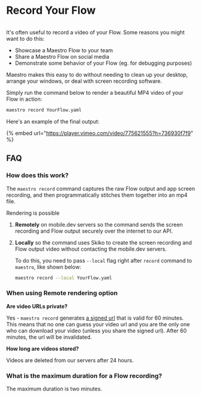 # Record Your Flow

<figure><img src="../.gitbook/assets/maestro-record-cover.png" alt=""><figcaption></figcaption></figure>

It's often useful to record a video of your Flow. Some reasons you might want to do this:

* Showcase a Maestro Flow to your team
* Share a Maestro Flow on social media
* Demonstrate some behavior of your Flow (eg. for debugging purposes)

Maestro makes this easy to do without needing to clean up your desktop, arrange your windows, or deal with screen recording software.

Simply run the command below to render a beautiful MP4 video of your Flow in action:

```bash
maestro record YourFlow.yaml
```

Here's an example of the final output:

{% embed url="https://player.vimeo.com/video/775621555?h=736930f7f9" %}

## FAQ

### How does this work?

The `maestro record` command captures the raw Flow output and app screen recording, and then programmatically stitches them together into an mp4 file. 

Rendering is possible 
1. **Remotely** on mobile.dev servers so the command sends the screen recording and Flow output securely over the internet to our API.
2. **Locally** so the command uses Skiko to create the screen recording and Flow output video without contacting the mobile.dev servers.

   To do this, you need to pass `--local` flag right after `record` command to `maestro`, like shown below:

    ```sh
    maestro record --local YourFlow.yaml
    ```

### When using Remote rendering option
**Are video URLs private?**

Yes - `maestro record` generates [a signed url](https://cloud.google.com/storage/docs/access-control/signed-urls) that is valid for 60 minutes. This means that no one can guess your video url and you are the only one who can download your video (unless you share the signed url). After 60 minutes, the url will be invalidated.

**How long are videos stored?**

Videos are deleted from our servers after 24 hours.

### What is the maximum duration for a Flow recording?

The maximum duration is two minutes.
